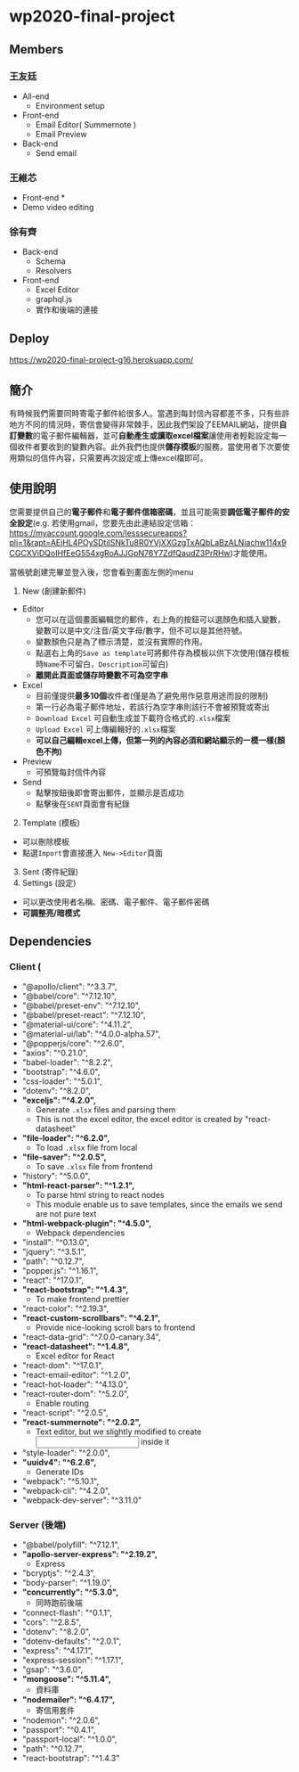 # wp2020-final-project

## Members
### 王友廷
* All-end
  * Environment setup
* Front-end
  * Email Editor( Summernote )
  * Email Preview
* Back-end
  * Send email
 
### 王維芯
* Front-end
   * 
* Demo video editing
### 徐有齊
* Back-end
   * Schema
   * Resolvers
* Front-end
   * Excel Editor
   * graphql.js
   * 實作和後端的連接
  
## Deploy
https://wp2020-final-project-g16.herokuapp.com/

## 簡介
 有時候我們需要同時寄電子郵件給很多人。當遇到每封信內容都差不多，只有些許地方不同的情況時，寄信會變得非常棘手，因此我們架設了EEMAIL網站，提供**自訂變數**的電子郵件編輯器，並可**自動產生或讀取excel檔案**讓使用者輕鬆設定每一個收件者要收到的變數內容。此外我們也提供**儲存模板**的服務，當使用者下次要使用類似的信件內容，只需要再次設定或上傳excel檔即可。
 
## 使用說明

您需要提供自己的**電子郵件**和**電子郵件信箱密碼**，並且可能需要**調低電子郵件的安全設定**(e.g. 若使用gmail，您要先由此連結設定信箱：https://myaccount.google.com/lesssecureapps?pli=1&rapt=AEjHL4POySDtiISNkTu8R0YVjXXGzgTxAQbLaBzALNiachw114x9CGCXViDQoIHfEeG554xgRoAJJGpN76Y7ZdfQaudZ3PrRHw)才能使用。
 
當帳號創建完畢並登入後，您會看到畫面左側的menu
1. New (創建新郵件)
  * Editor
    * 您可以在這個畫面編輯您的郵件，右上角的按鈕可以選顏色和插入變數，變數可以是中文/注音/英文字母/數字，但不可以是其他符號。
    * 變數顏色只是為了標示清楚，並沒有實際的作用。
    * 點選右上角的`Save as template`可將郵件存為模板以供下次使用(儲存模板時`Name`不可留白，`Description`可留白)
    * **離開此頁面或儲存時變數不可為空字串**
  * Excel
    * 目前僅提供**最多10個**收件者(僅是為了避免用作惡意用途而設的限制)
    * 第一行必為電子郵件地址，若該行為空字串則該行不會被預覽或寄出
    * `Download Excel` 可自動生成並下載符合格式的`.xlsx`檔案
    * `Upload Excel` 可上傳編輯好的`.xlsx`檔案 
    * **可以自己編輯excel上傳，但第一列的內容必須和網站顯示的一模一樣(顏色不拘)**
  * Preview
    * 可預覽每封信件內容
  * Send
    * 點擊按鈕後即會寄出郵件，並顯示是否成功
    * 點擊後在`SENT`頁面會有紀錄
2. Template (模板)
  * 可以刪除模板
  * 點選`Import`會直接進入 `New->Editor`頁面
3. Sent (寄件紀錄)
4. Settings (設定)
  * 可以更改使用者名稱、密碼、電子郵件、電子郵件密碼
  * **可調整亮/暗模式**

## Dependencies
### Client (
* "@apollo/client": "^3.3.7",
* "@babel/core": "^7.12.10",
* "@babel/preset-env": "^7.12.10",
* "@babel/preset-react": "^7.12.10",
* "@material-ui/core": "^4.11.2",
* "@material-ui/lab": "^4.0.0-alpha.57",
* "@popperjs/core": "^2.6.0",
* "axios": "^0.21.0",
* "babel-loader": "^8.2.2",
* "bootstrap": "^4.6.0",
* "css-loader": "^5.0.1",
* "dotenv": "^8.2.0",
* **"exceljs": "^4.2.0",**
  * Generate `.xlsx` files and parsing them
  * This is not the excel editor, the excel editor is created by "react-datasheet"
* **"file-loader": "^6.2.0",**
  * To load `.xlsx` file from local
* **"file-saver": "^2.0.5",**
  * To save `.xlsx` file from frontend
* "history": "^5.0.0",
* **"html-react-parser": "^1.2.1",**
  * To parse html string to react nodes
  * This module enable us to save templates, since the emails we send are not pure text
* **"html-webpack-plugin": "^4.5.0",**
  * Webpack dependencies
* "install": "^0.13.0",
* "jquery": "^3.5.1",
* "path": "^0.12.7",
* "popper.js": "^1.16.1",
* "react": "^17.0.1",
* **"react-bootstrap": "^1.4.3",**
  * To make frontend prettier
* "react-color": "^2.19.3",
* **"react-custom-scrollbars": "^4.2.1",**
  * Provide nice-looking scroll bars to frontend
* "react-data-grid": "^7.0.0-canary.34",
* **"react-datasheet": "^1.4.8",**
  * Excel editor for React
* "react-dom": "^17.0.1",
* "react-email-editor": "^1.2.0",
* "react-hot-loader": "^4.13.0",
* "react-router-dom": "^5.2.0",
  * Enable routing
* "react-script": "^2.0.5",
* **"react-summernote": "^2.0.2",**
  * Text editor, but we slightly modified to create <input> inside it
* "style-loader": "^2.0.0",
* **"uuidv4": "^6.2.6",**
  * Generate IDs
* "webpack": "^5.10.1",
* "webpack-cli": "^4.2.0",
* "webpack-dev-server": "^3.11.0"
### Server (後端)
* "@babel/polyfill": "^7.12.1",
* **"apollo-server-express": "^2.19.2",**
  * Express
* "bcryptjs": "^2.4.3",
* "body-parser": "^1.19.0",
* **"concurrently": "^5.3.0",**
  * 同時跑前後端
* "connect-flash": "^0.1.1",
* "cors": "^2.8.5",
* "dotenv": "^8.2.0",
* "dotenv-defaults": "^2.0.1",
* "express": "^4.17.1",
* "express-session": "^1.17.1",
* "gsap": "^3.6.0",
* **"mongoose": "^5.11.4",**
  * 資料庫
* **"nodemailer": "^6.4.17",**
  * 寄信用套件
* "nodemon": "^2.0.6",
* "passport": "^0.4.1",
* "passport-local": "^1.0.0",
* "path": "^0.12.7",
* "react-bootstrap": "^1.4.3"

